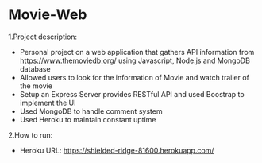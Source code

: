 # Movie-Web

1.Project description:
  - Personal project on a web application that gathers API information from https://www.themoviedb.org/ using Javascript, Node.js and MongoDB database
  - Allowed users to look for the information of Movie and watch trailer of the movie
  - Setup an Express Server provides RESTful API and used Boostrap to implement the UI
  - Used MongoDB to handle comment system
  - Used Heroku to maintain constant uptime
  
2.How to run:
  - Heroku URL: https://shielded-ridge-81600.herokuapp.com/
